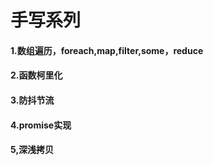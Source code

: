 # 手写系列
#### 1.数组遍历，foreach,map,filter,some，reduce
#### 2.函数柯里化
#### 3.防抖节流
#### 4.promise实现
#### 5,深浅拷贝